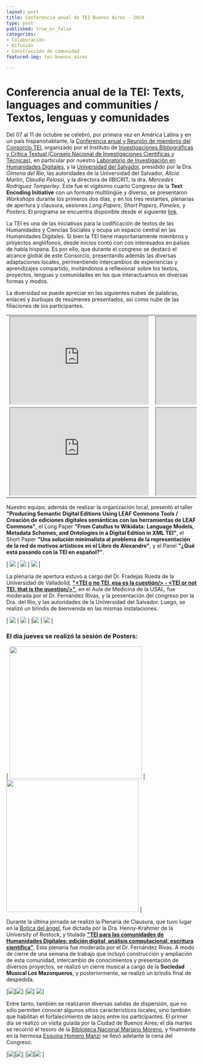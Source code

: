 ```yaml
---
layout: post
title: Conferencia anual de TEI Buenos Aires - 2024
type: post
published: true_or_false
categories:
- Colaboración
- Difusión
- Construcción de comunidad
featured-img: tei-buenos_aires

---
```


# Conferencia anual de la TEI: **Texts, languages and communities / Textos, lenguas y comunidades**

Del 07 al 11 de octubre se celebró, por primera vez en América Latina y en un país hispanohablante, la [Conferencia anual y Reunión de miembros del Consorcio TEI](https://tei2024.tei-c.org/), organizado por el Instituto de [Investigaciones Bibliográficas y Crítica Textual (Consejo Nacional de Investigaciones Científicas y Técnicas)](https://iibicrit.conicet.gov.ar/), en particular por nuestro [Laboratorio de Investigación en Humanidades Digitales](https://hdlab.space/), y la [Universidad del Salvador](https://www.usal.edu.ar/), presidido por la Dra. *Gimena del Rio*, las autoridades de la Universidad del Salvador, *Alicia Martin*, *Claudia Pelossi*, y la directora de IIBICRIT, la dra. *Mercedes Rodríguez Temperley*. Este fue el vigésimo cuarto Congreso de la **Text Encoding Initiative** con un formato multilingüe y diverso, se presentaron *Workshops* durante los primeros dos días, y en los tres restantes, plenarias de apertura y clausura, sesiones *Long Papers*, *Short Papers*, *Paneles*, y *Posters*. El programa se encuentra disponible desde el siguiente [link](https://tei2024.tei-c.org/pdf/tei2024_sessions.pdf).

La TEI es una de las iniciativas para la codificación de textos de las Humanidades y Ciencias Sociales y ocupa un espacio central en las Humanidades Digitales. Si bien la TEI tiene mayoritariamente miembros y proyectos anglófonos, desde inicios contó con con interesados en países de habla hispana. Es por ello, que durante el congreso se destacó el alcance global de este Consorcio, presentando además las diversas adaptaciones locales, permientiendo intercambios de experiencias y aprendizajes compartido, invitándonos a reflexionar sobre los textos, proyectos, lenguas y comunidades en los que interactuamos en diversas formas y modos.

La diversidad se puede apreciar en las siguientes nubes de palabras, enlaces y burbujas de resúmenes presentados, así como nube de las filiaciones de los participantes.

<table>
    <tbody>
        <tr>
            <td><iframe style='width: 366px; height: 231px;' src='https://voyant-tools.org/tool/Cirrus/?stopList=keywords-71fe486a4fc0b779ee805b22db3743e4&corpus=6e5cafc159b36d799a0fb359b310595c'></iframe></td>
            <td><iframe style='width: 366px; height: 231px;' src='https://voyant-tools.org/tool/CollocatesGraph/?stopList=keywords-71fe486a4fc0b779ee805b22db3743e4&context=55&corpus=6e5cafc159b36d799a0fb359b310595c'></iframe></td>
        </tr>
        <tr>
            <td><iframe style='width: 366px; height: 231px;' src='https://voyant-tools.org/tool/Bubbles/?stopList=keywords-71fe486a4fc0b779ee805b22db3743e4&speed=15&corpus=6e5cafc159b36d799a0fb359b310595c'></iframe></td>
            <td><iframe style='width: 366px; height: 231px;' src='https://voyant-tools.org/tool/Cirrus/?stopList=keywords-14bfceb23dfd7a73442c06b999b3ed2f&visible=125&corpus=a775f65f785609dbdbae5cb2bdd06d6f'></iframe></td>
        </tr>
    </tbody>
</table>

Nuestro equipo, además de realizar la organización local, presentó el taller **"Producing Semantic Digital Editions Using LEAF Commons Tools / Creación de ediciones digitales semánticas con las herramientas de LEAF Commons"**, el Long Paper **"From Catullus to Wikidata: Language Models, Metadata Schemes, and Ontologies in a Digital Edition in XML TEI"**, el Short Paper **"Una solución minimalista al problema de la representación de la red de motivos artísticos en el Libro de Alexandre"**, y el Panel **"¿Qué está pasando con la TEI en español?"**.

| <img src="https://hdlab.space/assets/img/posts/tei-buenos_aires_2.jpg"> | <img src="https://hdlab.space/assets/img/posts/tei-buenos_aires_4.jpeg"> | <img src="https://hdlab.space/assets/img/posts/tei-buenos_aires_1.jpg"> |


La plenaria de apertura estuvo a cargo del Dr. Fradejas Rueda de la Universidad de Valladolid, [**"<TEI o no TEI, esa es la cuestión/> - <TEI or not TEI, that is the question/>"**](https://www.conftool.pro/tei2024/index.php?page=browseSessions&print=export&ismobile=false&form_session=59&presentations=show), en el Aula de Medicina de la USAL, fue moderada por el Dr. Fernández Rivas, y la presentación del congreso por la Dra. del Rio, y las autoridades de la Universidad del Salvador. Luego, se realizó un brindis de bienvenida en las mismas instalaciones.

| <img src="https://hdlab.space/assets/img/posts/tei-buenos_aires_6.jpg"/> | <img src="https://hdlab.space/assets/img/posts/tei-buenos_aires_7.jpg"/> | 
|<img src="https://hdlab.space/assets/img/posts/tei-buenos_aires_8.jpg"/> | <img src="https://hdlab.space/assets/img/posts/tei-buenos_aires_13.jpeg"/> |

### El día jueves se realizó la sesión de **Posters**:

</div> | <img src="https://hdlab.space/assets/img/posts/poster-1.jpg" width="350"/> | <img src="https://hdlab.space/assets/img/posts/poster-2.jpg" width="350"/> |

Durante la última jornada se realizó la Plenaria de Clausura, que tuvo lugar en la [Botica del ángel](https://boticadelangel.usal.edu.ar/), fue dictada por la Dra. Henny-Krahmer de la University of Rostock, y titulada [**"TEI para las comunidades de Humanidades Digitales: edición digital, análisis computacional, escritura científica"**](https://www.conftool.pro/tei2024/index.php?page=browseSessions&print=export&ismobile=false&form_session=30&presentations=show). Esta plenaria fue moderada por el Dr. Fernández Rivas. A modo de cierre de una semana de trabajo que incluyó construcción y ampliación de esta comunidad, intercambio de conocimientos y presentación de diversos proyectos, se realizó un cierre musical a cargo de la **Sociedad Musical Los Mazorqueros**, y posteriormente, se realizó un brindis final de despedida.

|<img src="https://hdlab.space/assets/img/posts/tei-buenos_aires_17.jpeg"/>|<img src="https://hdlab.space/assets/img/posts/tei-buenos_aires_9.jpg"/>|
|<img src="https://hdlab.space/assets/img/posts/tei-buenos_aires_3.jpg"/>| <img src="https://hdlab.space/assets/img/posts/tei-buenos_aires_10.jpg"/>|

Entre tanto, también se realizaron diversas salidas de dispersión, que no sólo permiten conocer algunos sitios característicos locales, sino también que habilitan el fortalecimiento de lazos entre los participantes. El primer día se realizó un visita guiada por la Ciudad de Buenos Aires; el día martes se recorrió el tesoro de la [Biblioteca Nacional Mariano Moreno](https://www.bn.gov.ar/), y finalmente en la hermosa [Esquina Homero Manzi](https://www.esquinahomeromanzi.com.ar/) se llevó adelante la cena del Congreso.

|<img src="https://hdlab.space/assets/img/posts/tei-buenos_aires_19.jpeg"/>|<img src="https://hdlab.space/assets/img/posts/tei-buenos_aires_11.jpeg" />|
|<img src="https://hdlab.space/assets/img/posts/tei-buenos_aires_18.jpeg" />|<img src="https://hdlab.space/assets/img/posts/tei-buenos_aires_5.jpg" /> |

